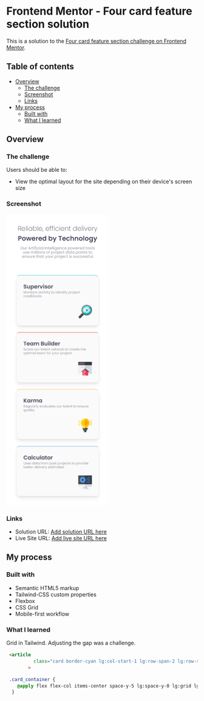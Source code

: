 # Frontend Mentor - Four card feature section solution

This is a solution to the [Four card feature section challenge on Frontend Mentor](https://www.frontendmentor.io/challenges/four-card-feature-section-weK1eFYK). 

## Table of contents

- [Overview](#overview)
  - [The challenge](#the-challenge)
  - [Screenshot](#screenshot)
  - [Links](#links)
- [My process](#my-process)
  - [Built with](#built-with)
  - [What I learned](#what-i-learned)


## Overview

### The challenge

Users should be able to:

- View the optimal layout for the site depending on their device's screen size

### Screenshot

![Mobile view](./images/Screenshot-FM-Four-card-feature-section.png)


### Links

- Solution URL: [Add solution URL here](https://github.com/Glorit74/four-card-feature-section-master)
- Live Site URL: [Add live site URL here](https://glorit74.github.io/four-card-feature-section-master/)

## My process

### Built with

- Semantic HTML5 markup
- Tailwind-CSS custom properties
- Flexbox
- CSS Grid
- Mobile-first workflow

### What I learned

Grid in Tailwind. Adjusting the gap was a challenge.

```html
 <article
          class="card border-cyan lg:col-start-1 lg:row-span-2 lg:row-start-2"
        >
```
```css
 .card_container {
    @apply flex flex-col items-center space-y-5 lg:space-y-0 lg:grid lg:grid-cols-3 lg:grid-rows-4 lg:gap-x-14 lg:gap-y-7;
  }
```



